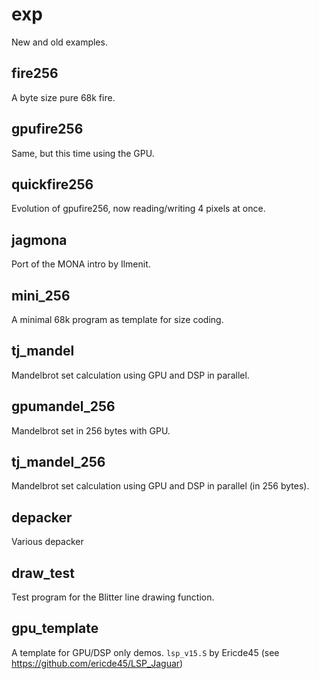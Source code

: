# exp

New and old examples.

## fire256

A byte size pure 68k fire.

## gpufire256

Same, but this time using the GPU.

## quickfire256

Evolution of gpufire256, now reading/writing 4 pixels at once.

## jagmona

Port of the MONA intro by Ilmenit.

## mini_256

A minimal 68k program as template for size coding.

## tj_mandel

Mandelbrot set calculation using GPU and DSP in parallel.

## gpumandel_256

Mandelbrot set in 256 bytes with GPU.

## tj_mandel_256

Mandelbrot set calculation using GPU and DSP in parallel (in 256 bytes).

## depacker

Various depacker

## draw_test

Test program for the Blitter line drawing function.

## gpu_template

A template for GPU/DSP only demos.
`lsp_v15.S` by Ericde45 (see https://github.com/ericde45/LSP_Jaguar)
